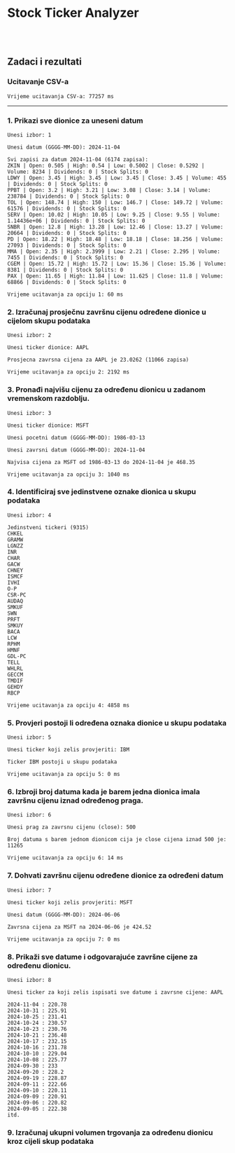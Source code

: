 # Stock Ticker Analyzer

<br></br>

## Zadaci i rezultati

### Ucitavanje CSV-a
``Vrijeme ucitavanja CSV-a: 77257 ms``

---

### 1. Prikazi sve dionice za uneseni datum
``Unesi izbor: 1``

``Unesi datum (GGGG-MM-DD): 2024-11-04``
```
Svi zapisi za datum 2024-11-04 (6174 zapisa):
ZKIN | Open: 0.505 | High: 0.54 | Low: 0.5002 | Close: 0.5292 | Volume: 8234 | Dividends: 0 | Stock Splits: 0
LDWY | Open: 3.45 | High: 3.45 | Low: 3.45 | Close: 3.45 | Volume: 455 | Dividends: 0 | Stock Splits: 0
PPBT | Open: 3.2 | High: 3.21 | Low: 3.08 | Close: 3.14 | Volume: 238784 | Dividends: 0 | Stock Splits: 0
TOL | Open: 148.74 | High: 150 | Low: 146.7 | Close: 149.72 | Volume: 61576 | Dividends: 0 | Stock Splits: 0
SERV | Open: 10.02 | High: 10.05 | Low: 9.25 | Close: 9.55 | Volume: 1.14436e+06 | Dividends: 0 | Stock Splits: 0
SNBR | Open: 12.8 | High: 13.28 | Low: 12.46 | Close: 13.27 | Volume: 20664 | Dividends: 0 | Stock Splits: 0
PD | Open: 18.22 | High: 18.48 | Low: 18.18 | Close: 18.256 | Volume: 27093 | Dividends: 0 | Stock Splits: 0
MMA | Open: 2.35 | High: 2.3999 | Low: 2.21 | Close: 2.295 | Volume: 7455 | Dividends: 0 | Stock Splits: 0
CGEM | Open: 15.72 | High: 15.72 | Low: 15.36 | Close: 15.36 | Volume: 8381 | Dividends: 0 | Stock Splits: 0
PAX | Open: 11.65 | High: 11.84 | Low: 11.625 | Close: 11.8 | Volume: 68866 | Dividends: 0 | Stock Splits: 0
```

``Vrijeme ucitavanja za opciju 1: 60 ms``

### 2. Izračunaj prosječnu završnu cijenu određene dionice u cijelom skupu podataka

``Unesi izbor: 2``

``Unesi ticker dionice: AAPL``

``Prosjecna zavrsna cijena za AAPL je 23.0262 (11066 zapisa)``

``Vrijeme ucitavanja za opciju 2: 2192 ms``

### 3. Pronađi najvišu cijenu za određenu dionicu u zadanom vremenskom razdoblju.

``Unesi izbor: 3``

``Unesi ticker dionice: MSFT``

``Unesi pocetni datum (GGGG-MM-DD): 1986-03-13``

``Unesi zavrsni datum (GGGG-MM-DD): 2024-11-04``

``Najvisa cijena za MSFT od 1986-03-13 do 2024-11-04 je 468.35``

``Vrijeme ucitavanja za opciju 3: 1040 ms``

### 4. Identificiraj sve jedinstvene oznake dionica u skupu podataka

``Unesi izbor: 4``

```
Jedinstveni tickeri (9315)
CHKEL
GRAMW
LGNZZ
INR
CHAR
GACW
CHNEY
ISMCF
IVHI
O-P
CSR-PC
AUDAQ
SMKUF
SWN
PRFT
SMKUY
BACA
LCW
RPHM
HMNF
GDL-PC
TELL
WHLRL
GECCM
TMDIF
GEHDY
RBCP
```

``Vrijeme ucitavanja za opciju 4: 4858 ms``

### 5. Provjeri postoji li određena oznaka dionice u skupu podataka

``Unesi izbor: 5``

``Unesi ticker koji zelis provjeriti: IBM``

``Ticker IBM postoji u skupu podataka``

``Vrijeme ucitavanja za opciju 5: 0 ms``

### 6. Izbroji broj datuma kada je barem jedna dionica imala završnu cijenu iznad određenog praga.

``Unesi izbor: 6``

``Unesi prag za zavrsnu cijenu (close): 500``

``Broj datuma s barem jednom dionicom cija je close cijena iznad 500 je: 11265``

``Vrijeme ucitavanja za opciju 6: 14 ms``

### 7. Dohvati završnu cijenu određene dionice za određeni datum

``Unesi izbor: 7``

``Unesi ticker koji zelis provjeriti: MSFT``

``Unesi datum (GGGG-MM-DD): 2024-06-06``

``Zavrsna cijena za MSFT na 2024-06-06 je 424.52``

``Vrijeme ucitavanja za opciju 7: 0 ms``

### 8. Prikaži sve datume i odgovarajuće završne cijene za određenu dionicu.

``Unesi izbor: 8``

``Unesi ticker za koji zelis ispisati sve datume i zavrsne cijene: AAPL``
```
2024-11-04 : 220.78
2024-10-31 : 225.91
2024-10-25 : 231.41
2024-10-24 : 230.57
2024-10-23 : 230.76
2024-10-21 : 236.48
2024-10-17 : 232.15
2024-10-16 : 231.78
2024-10-10 : 229.04
2024-10-08 : 225.77
2024-09-30 : 233
2024-09-20 : 228.2
2024-09-19 : 228.87
2024-09-11 : 222.66
2024-09-10 : 220.11
2024-09-09 : 220.91
2024-09-06 : 220.82
2024-09-05 : 222.38
itd.
```

### 9. Izračunaj ukupni volumen trgovanja za određenu dionicu kroz cijeli skup podataka
